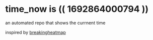 # time_now is (( 1692864000794 ))

an automated repo that shows the currnent time

inspired by [breakingheatmap](https://github.com/breakingheatmap/breakingheatmap)